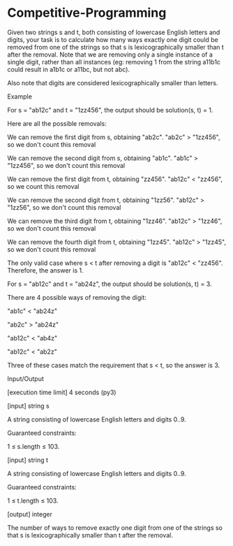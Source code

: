 # Competitive-Programming
Given two strings s and t, both consisting of lowercase English letters and digits, your task is to calculate how many ways exactly one digit could be removed from one of the strings so that s is lexicographically smaller than t after the removal. Note that we are removing only a single instance of a single digit, rather than all instances (eg: removing 1 from the string a11b1c could result in a1b1c or a11bc, but not abc).

Also note that digits are considered lexicographically smaller than letters.

Example

For s = "ab12c" and t = "1zz456", the output should be solution(s, t) = 1.

Here are all the possible removals:

We can remove the first digit from s, obtaining "ab2c". "ab2c" > "1zz456", so we don't count this removal

We can remove the second digit from s, obtaining "ab1c". "ab1c" > "1zz456", so we don't count this removal

We can remove the first digit from t, obtaining "zz456". "ab12c" < "zz456", so we count this removal

We can remove the second digit from t, obtaining "1zz56". "ab12c" > "1zz56", so we don't count this removal

We can remove the third digit from t, obtaining "1zz46". "ab12c" > "1zz46", so we don't count this removal

We can remove the fourth digit from t, obtaining "1zz45". "ab12c" > "1zz45", so we don't count this removal

The only valid case where s < t after removing a digit is "ab12c" < "zz456". Therefore, the answer is 1.

For s = "ab12c" and t = "ab24z", the output should be solution(s, t) = 3.

There are 4 possible ways of removing the digit:

"ab1c" < "ab24z"

"ab2c" > "ab24z"

"ab12c" < "ab4z"

"ab12c" < "ab2z"

Three of these cases match the requirement that s < t, so the answer is 3.

Input/Output

[execution time limit] 4 seconds (py3)

[input] string s

A string consisting of lowercase English letters and digits 0..9.

Guaranteed constraints:

1 ≤ s.length ≤ 103.

[input] string t

A string consisting of lowercase English letters and digits 0..9.

Guaranteed constraints:

1 ≤ t.length ≤ 103.

[output] integer

The number of ways to remove exactly one digit from one of the strings so that s is lexicographically smaller than t after the removal.
